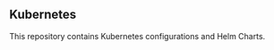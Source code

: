 Kubernetes
----------

<p>This repository contains Kubernetes configurations and Helm Charts.</p>

<br>
